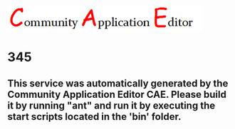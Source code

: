 ![CAE](https://github.com/PhilCAEOrg/application-343/blob/master/microservice-345/img/logo.png)  

345
===================


This service was automatically generated by the Community Application Editor CAE. Please build it by running "ant" and run it by executing the start scripts located in the 'bin' folder.
---------------
